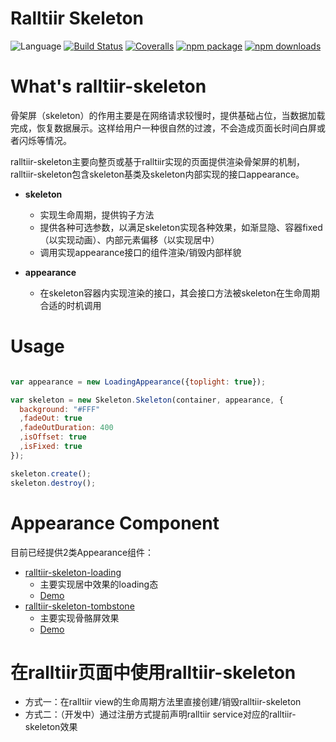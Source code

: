 # Ralltiir Skeleton
![Language](https://img.shields.io/badge/-TypeScript-blue.svg)
[![Build Status](https://travis-ci.org/Ralltiir/ralltiir-skeleton.svg?branch=master)](https://travis-ci.org/ralltiir/ralltiir-skeleton)
[![Coveralls](https://img.shields.io/coveralls/Ralltiir/ralltiir-skeleton.svg)](https://coveralls.io/github/ralltiir/ralltiir-skeleton)
[![npm package](https://img.shields.io/npm/v/ralltiir-skeleton.svg)](https://www.npmjs.org/package/ralltiir-skeleton)
[![npm downloads](http://img.shields.io/npm/dm/ralltiir-skeleton.svg)](https://www.npmjs.org/package/ralltiir-skeleton)

# What's ralltiir-skeleton
骨架屏（skeleton）的作用主要是在网络请求较慢时，提供基础占位，当数据加载完成，恢复数据展示。这样给用户一种很自然的过渡，不会造成页面长时间白屏或者闪烁等情况。

ralltiir-skeleton主要向整页或基于ralltiir实现的页面提供渲染骨架屏的机制，ralltiir-skeleton包含skeleton基类及skeleton内部实现的接口appearance。

- **skeleton**
  - 实现生命周期，提供钩子方法
  - 提供各种可选参数，以满足skeleton实现各种效果，如渐显隐、容器fixed（以实现动画）、内部元素偏移（以实现居中）
  - 调用实现appearance接口的组件渲染/销毁内部样貌

- **appearance**
  - 在skeleton容器内实现渲染的接口，其会接口方法被skeleton在生命周期合适的时机调用

# Usage

```javascript

var appearance = new LoadingAppearance({toplight: true});

var skeleton = new Skeleton.Skeleton(container, appearance, {
  background: "#FFF"
  ,fadeOut: true
  ,fadeOutDuration: 400
  ,isOffset: true
  ,isFixed: true
});

skeleton.create();
skeleton.destroy();

```

# Appearance Component

目前已经提供2类Appearance组件：

- [ralltiir-skeleton-loading](https://github.com/Ralltiir/ralltiir-skeleton-loading)
  - 主要实现居中效果的loading态
  - [Demo](https://ralltiir.github.io/ralltiir-skeleton-loading/demo/)
- [ralltiir-skeleton-tombstone](https://github.com/Ralltiir/ralltiir-skeleton-tombstone)
  - 主要实现骨骼屏效果
  - [Demo](https://ralltiir.github.io/ralltiir-skeleton-tombstone/demo/)

# 在ralltiir页面中使用ralltiir-skeleton

- 方式一：在ralltiir view的生命周期方法里直接创建/销毁ralltiir-skeleton
- 方式二：（开发中）通过注册方式提前声明ralltiir service对应的ralltiir-skeleton效果
